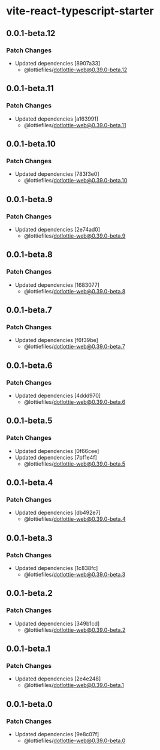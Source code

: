 # vite-react-typescript-starter

## 0.0.1-beta.12

### Patch Changes

- Updated dependencies [8907a33]
  - @lottiefiles/dotlottie-web@0.39.0-beta.12

## 0.0.1-beta.11

### Patch Changes

- Updated dependencies [a163991]
  - @lottiefiles/dotlottie-web@0.39.0-beta.11

## 0.0.1-beta.10

### Patch Changes

- Updated dependencies [783f3e0]
  - @lottiefiles/dotlottie-web@0.39.0-beta.10

## 0.0.1-beta.9

### Patch Changes

- Updated dependencies [2e74ad0]
  - @lottiefiles/dotlottie-web@0.39.0-beta.9

## 0.0.1-beta.8

### Patch Changes

- Updated dependencies [1683077]
  - @lottiefiles/dotlottie-web@0.39.0-beta.8

## 0.0.1-beta.7

### Patch Changes

- Updated dependencies [f6f39be]
  - @lottiefiles/dotlottie-web@0.39.0-beta.7

## 0.0.1-beta.6

### Patch Changes

- Updated dependencies [4ddd970]
  - @lottiefiles/dotlottie-web@0.39.0-beta.6

## 0.0.1-beta.5

### Patch Changes

- Updated dependencies [0f66cee]
- Updated dependencies [7bf1e4f]
  - @lottiefiles/dotlottie-web@0.39.0-beta.5

## 0.0.1-beta.4

### Patch Changes

- Updated dependencies [db492e7]
  - @lottiefiles/dotlottie-web@0.39.0-beta.4

## 0.0.1-beta.3

### Patch Changes

- Updated dependencies [1c838fc]
  - @lottiefiles/dotlottie-web@0.39.0-beta.3

## 0.0.1-beta.2

### Patch Changes

- Updated dependencies [349b1cd]
  - @lottiefiles/dotlottie-web@0.39.0-beta.2

## 0.0.1-beta.1

### Patch Changes

- Updated dependencies [2e4e248]
  - @lottiefiles/dotlottie-web@0.39.0-beta.1

## 0.0.1-beta.0

### Patch Changes

- Updated dependencies [9e8c07f]
  - @lottiefiles/dotlottie-web@0.39.0-beta.0
